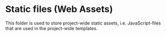 Static files (Web Assets)
============

This folder is used to store project-wide static assets, i.e. JavaScript-files that are used in the project-wide templates.